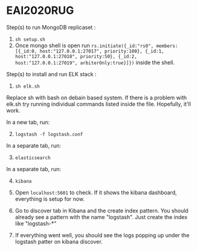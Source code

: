 # EAI2020RUG

Step(s) to run MongoDB replicaset :

1. `sh setup.sh`
2. Once mongo shell is open run `rs.initiate({_id:"rs0", members: [{_id:0, host:"127.0.0.1:27017", priority:100}, {_id:1, host:"127.0.0.1:27018", priority:50}, {_id:2, host:"127.0.0.1:27019", arbiterOnly:true}]})` inside the shell.

Step(s) to install and run ELK stack :

1. `sh elk.sh`

Replace sh with bash on debain based system. 
If there is a problem with elk.sh try running individual commands listed inside the file. Hopefully, it'll work. 

In a new tab, run: 

2. `logstash -f logstash.conf`

In a separate tab, run:

3. `elasticsearch`

In a separate tab, run:

4. `kibana`

5. Open `localhost:5601` to check. If it shows the kibana dashboard, everything is setup for now.

6. Go to discover tab in Kibana and the create index pattern. You should already see a pattern with the name "logstash". Just create the index like "logstash-*"

7. If everything went well, you should see the logs popping up under the logstash patter on kibana discover.

